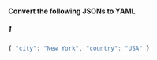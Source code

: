 #### Convert the following JSONs to YAML

##### 1
```javascript
{ "city": "New York", "country": "USA" }
```
